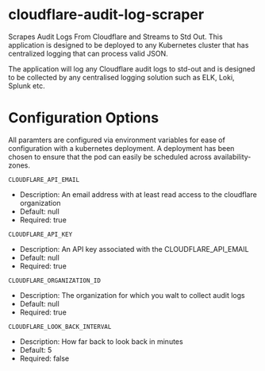 # cloudflare-audit-log-scraper

Scrapes Audit Logs From Cloudflare and Streams to Std Out. This application is designed to be deployed to any
Kubernetes cluster that has centralized logging that can process valid JSON.

The application will log any Cloudflare audit logs to std-out and is designed to be collected by any centralised
logging solution such as ELK, Loki, Splunk etc.

# Configuration Options

All paramters are configured via environment variables for ease of configuration with a kubernetes deployment. A
deployment has been chosen to ensure that the pod can easily be scheduled across availability-zones.

`CLOUDFLARE_API_EMAIL`
* Description: An email address with at least read access to the cloudflare organization
* Default: null
* Required: true

`CLOUDFLARE_API_KEY`
* Description: An API key associated with the CLOUDFLARE_API_EMAIL
* Default: null
* Required: true

`CLOUDFLARE_ORGANIZATION_ID`
* Description: The organization for which you walt to collect audit logs
* Default: null
* Required: true

`CLOUDFLARE_LOOK_BACK_INTERVAL`
* Description: How far back to look back in minutes
* Default: 5
* Required: false
